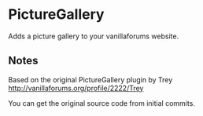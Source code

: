 PictureGallery
==============

Adds a picture gallery to your vanillaforums website.


Notes
-----
Based on the original PictureGallery plugin by Trey http://vanillaforums.org/profile/2222/Trey

You can get the original source code from initial commits.
